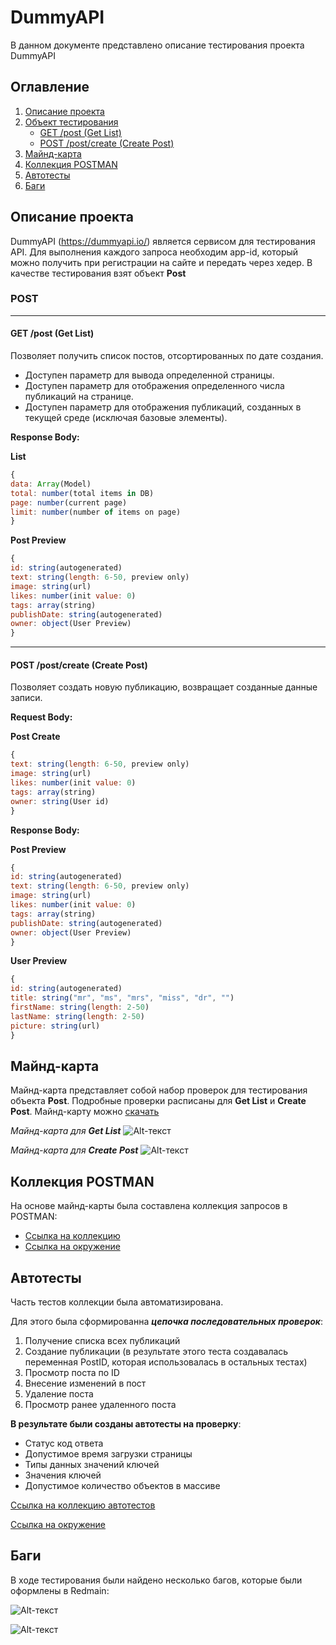 # DummyAPI

В данном документе представлено описание тестирования проекта DummyAPI

## Оглавление
1. [Описание проекта](#описание-проекта)
2. [Объект тестирования](#post)
   - [GET /post (Get List)](#get-post-get-list)
   - [POST /post/create (Create Post)](#post-postcreate-create-post)
3. [Майнд-карта](#майнд-карта)
4. [Коллекция POSTMAN](#коллекция-postman)
5. [Автотесты](#автотесты)
6. [Баги](#баги)
   
## Описание проекта

DummyAPI (https://dummyapi.io/) является сервисом для тестирования API. Для выполнения каждого запроса необходим app-id, который можно получить при регистрации на сайте и передать через хедер.
В качестве тестирования взят объект **Post**

### POST
_____
#### GET /post (Get List)
Позволяет получить список постов, отсортированных по дате создания.
- Доступен параметр для вывода определенной страницы.
- Доступен параметр для отображения определенного числа публикаций на странице.
- Доступен параметр для отображения публикаций, созданных в текущей среде (исключая базовые элементы).

**Response Body:**

**List**
```javascript
{
data: Array(Model)
total: number(total items in DB)
page: number(current page)
limit: number(number of items on page)
}
```
**Post Preview**
```javascript
{
id: string(autogenerated)
text: string(length: 6-50, preview only)
image: string(url)
likes: number(init value: 0)
tags: array(string)
publishDate: string(autogenerated)
owner: object(User Preview)
}
```
_____
#### POST /post/create (Create Post)
Позволяет создать новую публикацию, возвращает созданные данные записи.

**Request Body:**

**Post Create**
```javascript
{
text: string(length: 6-50, preview only)
image: string(url)
likes: number(init value: 0)
tags: array(string)
owner: string(User id)
}
```
**Response Body:**

**Post Preview**
```javascript
{
id: string(autogenerated)
text: string(length: 6-50, preview only)
image: string(url)
likes: number(init value: 0)
tags: array(string)
publishDate: string(autogenerated)
owner: object(User Preview)
}
```
**User Preview**
```javascript
{
id: string(autogenerated)
title: string("mr", "ms", "mrs", "miss", "dr", "")
firstName: string(length: 2-50)
lastName: string(length: 2-50)
picture: string(url)
}
```

## Майнд-карта
Майнд-карта представляет собой набор проверок для тестирования объекта **Post**. Подробные проверки расписаны для **Get List** и **Create Post**. Майнд-карту можно [скачать](https://github.com/anisimova-an-an/DummyAPI/blob/main/Майнд-карта.png)

_Майнд-карта для **Get List**_ 
![Alt-текст](https://github.com/anisimova-an-an/DummyAPI/blob/main/GetList.png "МК")

_Майнд-карта для **Create Post**_ 
![Alt-текст](https://github.com/anisimova-an-an/DummyAPI/blob/main/CreatePost.png "МК")

## Коллекция POSTMAN
На основе майнд-карты была составлена коллекция запросов в POSTMAN:
- [Ссылка на коллекцию](https://github.com/anisimova-an-an/DummyAPI/blob/main/Публикации.postman_collection.json)
- [Ссылка на окружение](https://github.com/anisimova-an-an/DummyAPI/blob/main/DummyAPI.postman_environment.json)

## Автотесты

Часть тестов коллекции была автоматизирована. 

Для этого была сформированна _**цепочка последовательных проверок**_:
1. Получение списка всех публикаций
2. Создание публикации (в результате этого теста создавалась переменная PostID, которая использовалась в остальных тестах)
3. Просмотр поста по ID
4. Внесение изменений в пост
5. Удаление поста
6. Просмотр ранее удаленного поста

**В результате были созданы автотесты на проверку**:
- Статус код ответа
- Допустимое время загрузки страницы
- Типы данных значений ключей
- Значения ключей
- Допустимое количество объектов в массиве

[Ссылка на коллекцию автотестов](https://github.com/anisimova-an-an/DummyAPI/blob/main/Automatization.postman_collection.json)

[Ссылка на окружение](https://github.com/anisimova-an-an/DummyAPI/blob/main/DummyAPI.postman_environment%20(1).json)

## Баги

В ходе тестирования были найдено несколько багов, которые были оформлены в Redmain:

![Alt-текст](https://github.com/anisimova-an-an/DummyAPI/blob/main/bag1.png "bag1")

![Alt-текст](https://github.com/anisimova-an-an/DummyAPI/blob/main/bag2.png "bag2")
